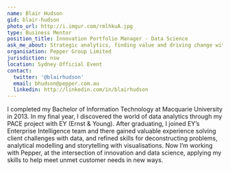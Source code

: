 ```yaml
---
name: Blair Hudson
gid: blair-hudson
photo_url: http://i.imgur.com/rmlhkuA.jpg
type: Business Mentor
position_title: Innovation Portfolio Manager - Data Science
ask_me_about: Strategic analytics, finding value and driving change with data
organisation: Pepper Group Limited
jurisdiction: nsw
location: Sydney Official Event
contact:
  twitter: '@blairhudson'
  email: bhudson@pepper.com.au
  linkedin: http://linkedin.com/in/blairhudson
---
```


I completed my Bachelor of Information Technology at Macquarie University in 2013. In my final year, I discovered the world of data analytics through my PACE project with EY (Ernst & Young). After graduating, I joined EY’s Enterprise Intelligence team and there gained valuable experience solving client challenges with data, and refined skills for deconstructing problems, analytical modelling and storytelling with visualisations. Now I’m working with Pepper, at the intersection of innovation and data science, applying my skills to help meet unmet customer needs in new ways.
